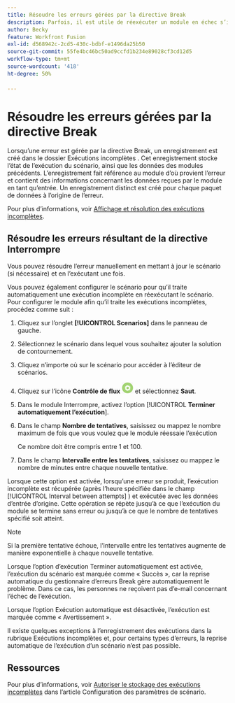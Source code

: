 ```yaml
---
title: Résoudre les erreurs gérées par la directive Break
description: Parfois, il est utile de réexécuter un module en échec s’il existe une chance que la raison de l’échec puisse se résoudre rapidement.
author: Becky
feature: Workfront Fusion
exl-id: d568942c-2cd5-430c-bdbf-e1496da25b50
source-git-commit: 55fe4bc46bc50ad9ccfd1b234e89028cf3cd12d5
workflow-type: tm+mt
source-wordcount: '418'
ht-degree: 50%

---
```


# Résoudre les erreurs gérées par la directive Break

Lorsqu’une erreur est gérée par la directive Break, un enregistrement est créé dans le dossier Exécutions incomplètes . Cet enregistrement stocke l’état de l’exécution du scénario, ainsi que les données des modules précédents. L’enregistrement fait référence au module d’où provient l’erreur et contient des informations concernant les données reçues par le module en tant qu’entrée. Un enregistrement distinct est créé pour chaque paquet de données à l’origine de l’erreur.

Pour plus d’informations, voir [Affichage et résolution des exécutions incomplètes](/help/workfront-fusion/manage-scenarios/view-and-resolve-incomplete-executions.md).

## Résoudre les erreurs résultant de la directive Interrompre

Vous pouvez résoudre l’erreur manuellement en mettant à jour le scénario (si nécessaire) et en l’exécutant une fois.

Vous pouvez également configurer le scénario pour qu’il traite automatiquement une exécution incomplète en réexécutant le scénario. Pour configurer le module afin qu’il traite les exécutions incomplètes, procédez comme suit :

1. Cliquez sur l’onglet **[!UICONTROL Scenarios]** dans le panneau de gauche.
1. Sélectionnez le scénario dans lequel vous souhaitez ajouter la solution de contournement.
1. Cliquez n’importe où sur le scénario pour accéder à l’éditeur de scénarios.
1. Cliquez sur l’icône **Contrôle de flux** ![Contrôle de flux](assets/flow-control-icon.png) et sélectionnez **Saut**.
1. Dans le module Interrompre, activez l’option [!UICONTROL **Terminer automatiquement l’exécution**].
1. Dans le champ **Nombre de tentatives**, saisissez ou mappez le nombre maximum de fois que vous voulez que le module réessaie l’exécution

   Ce nombre doit être compris entre 1 et 100.
1. Dans le champ **Intervalle entre les tentatives**, saisissez ou mappez le nombre de minutes entre chaque nouvelle tentative.

Lorsque cette option est activée, lorsqu’une erreur se produit, l’exécution incomplète est récupérée (après l’heure spécifiée dans le champ [!UICONTROL Interval between attempts] ) et exécutée avec les données d’entrée d’origine. Cette opération se répète jusqu’à ce que l’exécution du module se termine sans erreur ou jusqu’à ce que le nombre de tentatives spécifié soit atteint.

>[!NOTE]
>
>Si la première tentative échoue, l’intervalle entre les tentatives augmente de manière exponentielle à chaque nouvelle tentative.


Lorsque l’option d’exécution Terminer automatiquement est activée, l’exécution du scénario est marquée comme « Succès », car la reprise automatique du gestionnaire d’erreurs Break gère automatiquement le problème. Dans ce cas, les personnes ne reçoivent pas d’e-mail concernant l’échec de l’exécution.

Lorsque l’option Exécution automatique est désactivée, l’exécution est marquée comme « Avertissement ».

Il existe quelques exceptions à l’enregistrement des exécutions dans la rubrique Exécutions incomplètes et, pour certains types d’erreurs, la reprise automatique de l’exécution d’un scénario n’est pas possible.

## Ressources

Pour plus d’informations, voir [Autoriser le stockage des exécutions incomplètes](/help/workfront-fusion/create-scenarios/config-scenarios-settings/configure-scenario-settings.md#allow-storing-incomplete-executions) dans l’article Configuration des paramètres de scénario.
